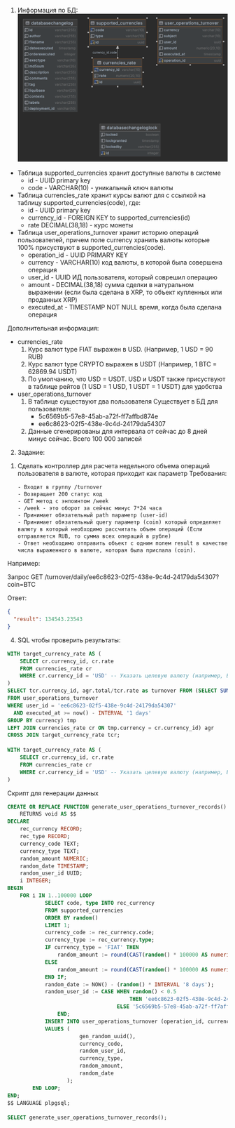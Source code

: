 
1. Информация по БД:
![currencies_rate.png](currencies_rate.png)


- Таблица supported_currencies хранит доступные валюты в системе
  - id - UUID primary key
  - code - VARCHAR(10) - уникальный ключ валюты
- Таблица currencies_rate хранит курсы валют для с ссылкой на таблицу supported_currencies(code), где:
  - id - UUID primary key
  - currency_id - FOREIGN KEY to supported_currencies(id)
  - rate DECIMAL(38,18) - курс монеты
- Таблица user_operations_turnover хранит историю операций пользователей, причем поле currency хранить валюты
  которые 100% присуствуют в supported_currencies(code).
  - operation_id - UUID PRIMARY KEY 
  - currency - VARCHAR(10) код валюты, в которой была совершена операция
  - user_id - UUID ИД пользователя, который соврешил операцию
  - amount - DECIMAL(38,18) сумма сделки в натуральном выражении (если была сделана в XRP, то объект купленных или проданных XRP)
  - executed_at - TIMESTAMP NOT NULL время, когда была сделана операция

Дополнительная информация:
  - currencies_rate
    1) Курс валют type FIAT выражен в USD. (Например, 1 USD = 90 RUB)
    2) Курс валют type CRYPTO выражен в USDT (Например, 1 BTC = 62869.94 USDT)
    3) По умолчанию, что USD = USDT. USD и USDT также присуствуют в таблице рейтов (1 USD = 1 USD, 1 USDT = 1 USDT) для удобства
  - user_operations_turnover
    1) В таблице существуют два пользователя Существует в БД для пользователя:
       - 5c6569b5-57e8-45ab-a72f-ff7affbd874e
       - ee6c8623-02f5-438e-9c4d-24179da54307
    2) Данные сгенерированы для интервала от сейчас до 8 дней минус сейчас. Всего 100 000 записей

2. Задание:

1) Сделать контроллер для расчета недельного объема операций пользователя в валюте, которая приходит как параметр
   Требования:

       - Входит в группу /turnover  
       - Возвращает 200 статус код  
       - GET метод с энпоинтом /week
       - /week - это оборот за сейчас минус 7*24 часа
       - Принимает обязательный path параметр (user-id)  
       - Принимает обязательный query параметр (coin) который определяет валюту в который необходимо рассчитать объем операций (Если отправляется RUB, то сумма всех операций в рубле)
       - Ответ необходимо отправить объект с одним полем result в качестве числа выраженного в валюте, которая была прислала (coin).


Например:

Запрос GET /turnover/daily/ee6c8623-02f5-438e-9c4d-24179da54307?coin=BTC 

Ответ: 

```json
{
  "result": 134543.23543
}
```

4. SQL чтобы проверить результаты:

```sql
WITH target_currency_rate AS (
    SELECT cr.currency_id, cr.rate
    FROM currencies_rate cr
    WHERE cr.currency_id = 'USD' -- Указать целевую валюту (например, BTC)
)
SELECT tcr.currency_id, agr.total/tcr.rate as turnover FROM (SELECT SUM(sum * cr.rate) as total FROM (SELECT currency, Sum(amount) as sum
FROM user_operations_turnover
WHERE user_id = 'ee6c8623-02f5-438e-9c4d-24179da54307'
  AND executed_at >= now() - INTERVAL '1 days'
GROUP BY currency) tmp
LEFT JOIN currencies_rate cr ON tmp.currency = cr.currency_id) agr
CROSS JOIN target_currency_rate tcr;

WITH target_currency_rate AS (
    SELECT cr.currency_id, cr.rate
    FROM currencies_rate cr
    WHERE cr.currency_id = 'USD' -- Указать целевую валюту (например, BTC)
)
```

Скрипт для генерации данных
```sql
CREATE OR REPLACE FUNCTION generate_user_operations_turnover_records()
    RETURNS void AS $$
DECLARE
    rec_currency RECORD;
    rec_type RECORD;
    currency_code TEXT;
    currency_type TEXT;
    random_amount NUMERIC;
    random_date TIMESTAMP;
    random_user_id UUID;
    i INTEGER;
BEGIN
    FOR i IN 1..100000 LOOP
            SELECT code, type INTO rec_currency
            FROM supported_currencies
            ORDER BY random()
            LIMIT 1;
            currency_code := rec_currency.code;
            currency_type := rec_currency.type;
            IF currency_type = 'FIAT' THEN
                random_amount := round(CAST(random() * 100000 AS numeric), 2);
            ELSE
                random_amount := round(CAST(random() * 100000 AS numeric), 8);
            END IF;
            random_date := NOW() - (random() * INTERVAL '8 days');
            random_user_id := CASE WHEN random() < 0.5
                                       THEN 'ee6c8623-02f5-438e-9c4d-24179da54307'::UUID
                                   ELSE '5c6569b5-57e8-45ab-a72f-ff7affbd874e'::UUID
                END;
            INSERT INTO user_operations_turnover (operation_id, currency, user_id, subject, amount, executed_at)
            VALUES (
                       gen_random_uuid(),           
                       currency_code,               
                       random_user_id,              
                       currency_type,               
                       random_amount,               
                       random_date                  
                   );
        END LOOP;
END;
$$ LANGUAGE plpgsql;

SELECT generate_user_operations_turnover_records();
```
